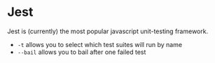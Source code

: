# Jest

Jest is (currently) the most popular javascript unit-testing framework.

- `-t` allows you to select which test suites will run by name
- `--bail` allows you to bail after one failed test
